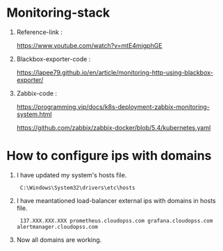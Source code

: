 # Monitoring-stack

1. Reference-link :

      https://www.youtube.com/watch?v=mtE4migphGE
      
2. Blackbox-exporter-code :

      https://lapee79.github.io/en/article/monitoring-http-using-blackbox-exporter/
      
3. Zabbix-code :

      https://programming.vip/docs/k8s-deployment-zabbix-monitoring-system.html
      
      https://github.com/zabbix/zabbix-docker/blob/5.4/kubernetes.yaml
      
# How to configure ips with domains

1. I have updated my system's hosts file.

        C:\Windows\System32\drivers\etc\hosts
        
2. I have meantationed load-balancer external ips with domains in hosts file.

        137.XXX.XXX.XXX prometheus.cloudopss.com grafana.cloudopss.com alertmanager.cloudopss.com
        
3. Now all domains are working.
 
      

